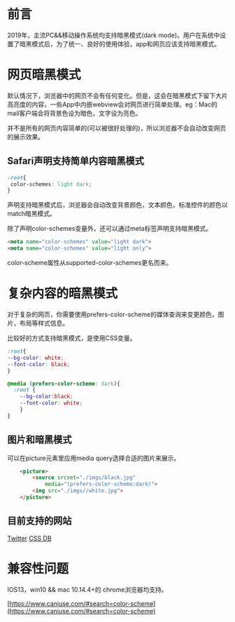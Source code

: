 # 前言

2019年，主流PC&&移动操作系统均支持暗黑模式(dark mode)。用户在系统中设置了暗黑模式后，为了统一、良好的使用体验，app和网页应该支持暗黑模式。

# 网页暗黑模式

默认情况下，浏览器中的网页不会有任何变化。但是，这会在暗黑模式下留下大片高亮度的内容，一些App中内嵌webview会对网页进行简单处理。eg：Mac的mail客户端会将背景色设为暗色，文字设为亮色。

并不是所有的网页内容简单的(可以被很好处理的)，所以浏览器不会自动改变网页的展示效果。

## Safari声明支持简单内容暗黑模式

```css
:root{
 color-schemes: light dark;
}
```
声明支持暗黑模式后，浏览器会自动改变背景颜色，文本颜色，标准控件的颜色以match暗黑模式。

除了声明color-schemes变量外，还可以通过meta标签声明支持暗黑模式。

```html
<meta name="color-schemes" value="light dark">
<meta name="color-schemes" value="light only">
```

  color-scheme属性从supported-color-schemes更名而来。

#  复杂内容的暗黑模式

对于复杂的网页，你需要使用prefers-color-scheme的媒体查询来变更颜色，图片，布局等样式信息。

比较好的方式支持暗黑模式，是使用CSS变量。

```css
:root{
--bg-color: white;
--font-color: black;
}

@media (prefers-color-scheme: dark){
  :root {
    --bg-color:black;
    --font-color: white;
    }
}
```
## 图片和暗黑模式

可以在picture元素里应用media query选择合适的图片来展示。

```html
    <picture>
        <source srcset="./imgs/black.jpg"
            media="(prefers-color-scheme:dark)">
        <img src="./imgs//white.jpg">
    </picture>
```

## 目前支持的网站

[Twitter](https://mobile.twitter.com/)
[CSS DB](https://cssdb.org/)

# 兼容性问题

IOS13，win10 && mac 10.14.4+的 chrome浏览器均支持。

[https://www.caniuse.com/#search=color-scheme](https://www.caniuse.com/#search=color-scheme)

